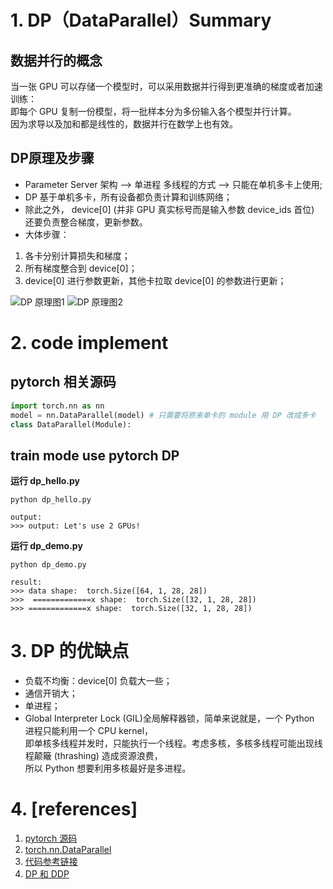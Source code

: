 # 1. DP（DataParallel）Summary

## 数据并行的概念
当一张 GPU 可以存储一个模型时，可以采用数据并行得到更准确的梯度或者加速训练：<br>
即每个 GPU 复制一份模型，将一批样本分为多份输入各个模型并行计算。<br>
因为求导以及加和都是线性的，数据并行在数学上也有效。<br>

## DP原理及步骤
- Parameter Server 架构 --> 单进程 多线程的方式 --> 只能在单机多卡上使用;
- DP 基于单机多卡，所有设备都负责计算和训练网络；
- 除此之外， device[0] (并非 GPU 真实标号而是输入参数 device_ids 首位) 还要负责整合梯度，更新参数。
- 大体步骤：
1. 各卡分别计算损失和梯度；
2. 所有梯度整合到 device[0]；
3. device[0] 进行参数更新，其他卡拉取 device[0] 的参数进行更新；

![DP 原理图1](https://pic3.zhimg.com/80/v2-1cee4e8fd9e2d4dce24b0aa0a47f8c86_1440w.webp)
![DP 原理图2](https://pic1.zhimg.com/80/v2-5c5b0d8e3d7d6653a9ebd47bac93090c_1440w.webp)

# 2. code implement
## pytorch 相关源码
```python
import torch.nn as nn
model = nn.DataParallel(model) # 只需要将原来单卡的 module 用 DP 改成多卡
class DataParallel(Module):
```

## train mode use pytorch DP
**运行 dp_hello.py**
```shell
python dp_hello.py

output:
>>> output: Let's use 2 GPUs!
```

**运行 dp_demo.py**
```shell
python dp_demo.py

result:
>>> data shape:  torch.Size([64, 1, 28, 28])
>>>  =============x shape:  torch.Size([32, 1, 28, 28])
>>> =============x shape:  torch.Size([32, 1, 28, 28])
```

# 3. DP 的优缺点
- 负载不均衡：device[0] 负载大一些；
- 通信开销大；
- 单进程；
- Global Interpreter Lock (GIL)全局解释器锁，简单来说就是，一个 Python 进程只能利用一个 CPU kernel，<br>
  即单核多线程并发时，只能执行一个线程。考虑多核，多核多线程可能出现线程颠簸 (thrashing) 造成资源浪费，<br>
  所以 Python 想要利用多核最好是多进程。<br>

# 4. [references]
1. [pytorch 源码](https://github.com/pytorch/pytorch/blob/master/torch/nn/parallel/data_parallel.py)
2. [torch.nn.DataParallel](https://pytorch.org/docs/stable/generated/torch.nn.DataParallel.html?highlight=data+parallel#torch.nn.DataParallel)
3. [代码参考链接](https://pytorch.org/tutorials/beginner/blitz/data_parallel_tutorial.html#create-model-and-dataparallel)
4. [DP 和 DDP](https://link.zhihu.com/?target=https%3A//pytorch.org/docs/stable/notes/cuda.html%3Fhighlight%3Dbuffer)
